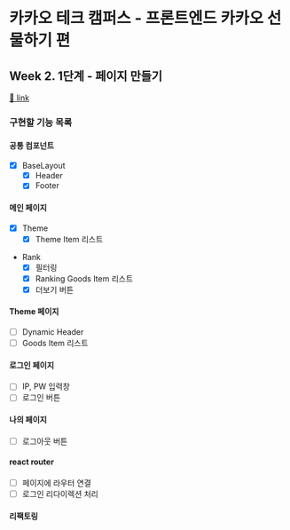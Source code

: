 # 카카오 테크 캠퍼스 - 프론트엔드 카카오 선물하기 편

## Week 2. 1단계 - 페이지 만들기

[🔗 link](https://edu.nextstep.camp/s/hazAC9xa/ls/QzV1ncxk)

### 구현할 기능 목록

#### 공통 컴포넌트

- [x] BaseLayout
  - [x] Header
  - [x] Footer

#### 메인 페이지

- [x] Theme
  - [x] Theme Item 리스트
- Rank
  - [x] 필터링
  - [x] Ranking Goods Item 리스트
  - [x] 더보기 버튼

#### Theme 페이지

- [ ] Dynamic Header
- [ ] Goods Item 리스트

#### 로그인 페이지

- [ ] IP, PW 입력창
- [ ] 로그인 버튼

#### 나의 페이지

- [ ] 로그아웃 버튼

#### react router

- [ ] 페이지에 라우터 연결
- [ ] 로그인 리다이렉션 처리

#### 리팩토링
